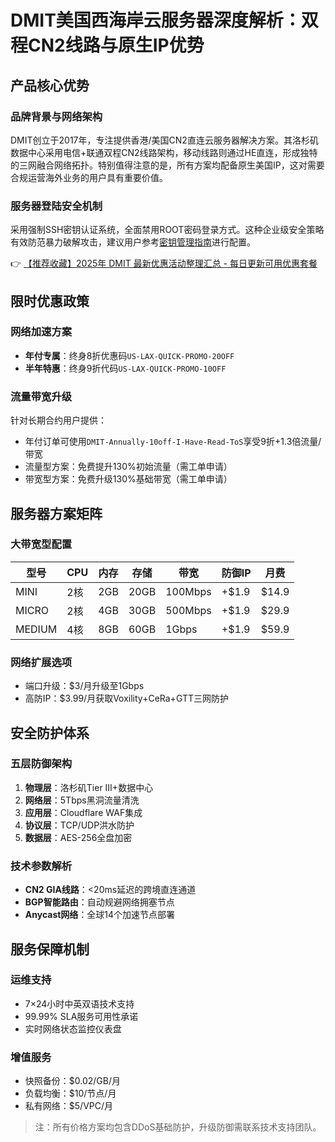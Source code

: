 # DMIT美国西海岸云服务器深度解析：双程CN2线路与原生IP优势

## 产品核心优势
### 品牌背景与网络架构
DMIT创立于2017年，专注提供香港/美国CN2直连云服务器解决方案。其洛杉矶数据中心采用电信+联通双程CN2线路架构，移动线路则通过HE直连，形成独特的三网融合网络拓扑。特别值得注意的是，所有方案均配备原生美国IP，这对需要合规运营海外业务的用户具有重要价值。

### 服务器登陆安全机制
采用强制SSH密钥认证系统，全面禁用ROOT密码登录方式。这种企业级安全策略有效防范暴力破解攻击，建议用户参考[密钥管理指南](https://bit.ly/Rack_Nerd)进行配置。

👉 [【推荐收藏】2025年 DMIT 最新优惠活动整理汇总 - 每日更新可用优惠套餐](https://bit.ly/dmit_coupon)

## 限时优惠政策
### 网络加速方案
- **年付专属**：终身8折优惠码`US-LAX-QUICK-PROMO-20OFF`
- **半年特惠**：终身9折代码`US-LAX-QUICK-PROMO-10OFF`

### 流量带宽升级
针对长期合约用户提供：
- 年付订单可使用`DMIT-Annually-10off-I-Have-Read-ToS`享受9折+1.3倍流量/带宽
- 流量型方案：免费提升130%初始流量（需工单申请）
- 带宽型方案：免费升级130%基础带宽（需工单申请）

## 服务器方案矩阵
### 大带宽型配置
| 型号     | CPU   | 内存  | 存储   | 带宽    | 防御IP | 月费   |
|----------|-------|-------|--------|---------|--------|--------|
| MINI     | 2核   | 2GB   | 20GB   | 100Mbps | +$1.9  | $14.9  |
| MICRO    | 2核   | 4GB   | 30GB   | 500Mbps | +$1.9  | $29.9  |
| MEDIUM   | 4核   | 8GB   | 60GB   | 1Gbps   | +$1.9  | $59.9  |

### 网络扩展选项
- 端口升级：$3/月升级至1Gbps
- 高防IP：$3.99/月获取Voxility+CeRa+GTT三网防护

## 安全防护体系
### 五层防御架构
1. **物理层**：洛杉矶Tier III+数据中心
2. **网络层**：5Tbps黑洞流量清洗
3. **应用层**：Cloudflare WAF集成
4. **协议层**：TCP/UDP洪水防护
5. **数据层**：AES-256全盘加密

### 技术参数解析
- **CN2 GIA线路**：<20ms延迟的跨境直连通道
- **BGP智能路由**：自动规避网络拥塞节点
- **Anycast网络**：全球14个加速节点部署

## 服务保障机制
### 运维支持
- 7×24小时中英双语技术支持
- 99.99% SLA服务可用性承诺
- 实时网络状态监控仪表盘

### 增值服务
- 快照备份：$0.02/GB/月
- 负载均衡：$10/节点/月
- 私有网络：$5/VPC/月

> 注：所有价格方案均包含DDoS基础防护，升级防御需联系技术支持团队。